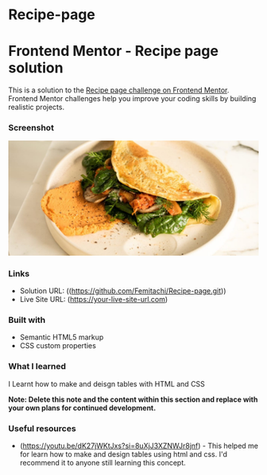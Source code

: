 # Recipe-page
# Frontend Mentor - Recipe page solution

This is a solution to the [Recipe page challenge on Frontend Mentor](https://www.frontendmentor.io/challenges/recipe-page-KiTsR8QQKm). Frontend Mentor challenges help you improve your coding skills by building realistic projects. 

### Screenshot

![](./images/images/image-omelette.jpeg)

### Links

- Solution URL: ((https://github.com/Femitachi/Recipe-page.git))
- Live Site URL: (https://your-live-site-url.com)


### Built with

- Semantic HTML5 markup
- CSS custom properties


### What I learned

I Learnt how to make and deisgn tables with HTML and CSS

**Note: Delete this note and the content within this section and replace with your own plans for continued development.**

### Useful resources

- (https://youtu.be/dK27jWKtJxs?si=8uXjJ3XZNWJr8jnf) - This helped me for learn how to make and design tables using html and css. I'd recommend it to anyone still learning this concept.


